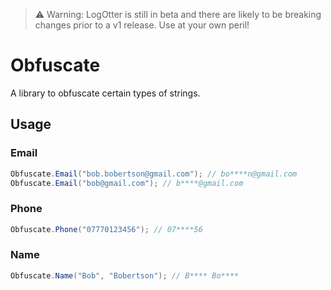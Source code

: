﻿> ⚠️ Warning: LogOtter is still in beta and there are likely to be breaking changes prior to a v1 release. Use at your own peril!

# Obfuscate

A library to obfuscate certain types of strings.

## Usage

### Email

```c#
Obfuscate.Email("bob.bobertson@gmail.com"); // bo****n@gmail.com
Obfuscate.Email("bob@gmail.com"); // b****@gmail.com
```

### Phone

```c#
Obfuscate.Phone("07770123456"); // 07****56
```

### Name

```c#
Obfuscate.Name("Bob", "Bobertson"); // B**** Bo****
```
